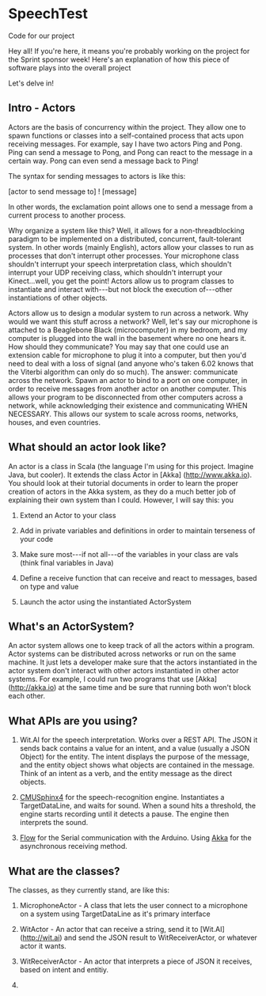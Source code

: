 SpeechTest
==========

Code for our project

Hey all! If you're here, it means you're probably working on the project for the Sprint sponsor week! Here's an explanation of how this piece of software plays into the overall project

Let's delve in!

Intro - Actors
--------------------

Actors are the basis of concurrency within the project. They allow one to spawn functions or classes into a self-contained process that acts upon receiving messages. For example, say I have two actors Ping and Pong. Ping can send a message to Pong, and Pong can react to the message in a certain way. Pong can even send a message back to Ping!

The syntax for sending messages to actors is like this:

[actor to send message to] ! [message]

In other words, the exclamation point allows one to send a message from a current process to another process.

Why organize a system like this? Well, it allows for a non-threadblocking paradigm to be implemented on a distributed, concurrent, fault-tolerant system.  In other words (mainly English), actors allow your classes to run as processes that don't interrupt other processes. Your microphone class shouldn't interrupt your speech interpretation class, which shouldn't interrupt your UDP receiving class, which shouldn't interrupt your Kinect...well, you get the point! Actors allow us to program classes to instantiate and interact with---but not block the execution of---other instantiations of other objects.

Actors allow us to design a modular system to run across a network. Why would we want this stuff across a network? Well, let's say our microphone is attached to a Beaglebone Black (microcomputer) in my bedroom, and my computer is plugged into the wall in the basement where no one hears it. How should they communicate? You may say that one could use an extension cable for microphone to plug it into a computer, but then you'd need to deal with a loss of signal (and anyone who's taken 6.02 knows that the Viterbi algorithm can only do so much). The answer: communicate across the network. Spawn an actor to bind to a port on one computer, in order to receive messages from another actor on another computer. This allows your program to be disconnected from other computers across a network, while acknowledging their existence and communicating WHEN NECESSARY. This allows our system to scale across rooms, networks, houses, and even countries.

What should an actor look like?
-------------------------------------------

An actor is a class in Scala (the language I'm using for this project. Imagine Java, but cooler). It extends the class Actor in [Akka] (http://www.akka.io). You should look at their tutorial documents in order to learn the proper creation of actors in the Akka system, as they do a much better job of explaining their own system than I could. However, I will say this: you 

1. Extend an Actor to your class

2. Add in private variables and definitions in order to maintain terseness of your code

3. Make sure most---if not all---of the variables in your class are vals (think final variables in Java)

4. Define a receive function that can receive and react to messages, based on type and value

5. Launch the actor using the instantiated ActorSystem

What's an ActorSystem?
----------------------------------

An actor system allows one to keep track of all the actors within a program. Actor systems can be distributed across networks or run on the same machine. It just lets a developer make sure that the actors instantiated in the actor system don't interact with other actors instantiated in other actor systems. For example, I could run two programs that use [Akka] (http://akka.io) at the same time and be sure that running both won't block each other.

What APIs are you using?
----------------------------

1. Wit.AI for the speech interpretation. Works over a REST API. The JSON it sends back contains a value for an intent, and a value (usually a JSON Object) for the entity. The intent displays the purpose of the message, and the entity object shows what objects are contained in the message. Think of an intent as a verb, and the entity message as the direct objects.

2. [CMUSphinx4](http://cmusphinx.sourceforge.net/wiki/) for the speech-recognition engine. Instantiates a TargetDataLine, and waits for sound. When a sound hits a threshold, the engine starts recording until it detects a pause. The engine then interprets the sound.

3. [Flow](https://github.com/jodersky/flow) for the Serial communication with the Arduino. Using [Akka](http://akka.io) for the asynchronous receiving method.

What are the classes?
------------------------

The classes, as they currently stand, are like this:

1. MicrophoneActor - A class that lets the user connect to a microphone on a system using TargetDataLine as it's primary interface

2. WitActor - An actor that can receive a string, send it to [Wit.AI] (http://wit.ai) and send the JSON result to WitReceiverActor, or whatever actor it wants.

3. WitReceiverActor - An actor that interprets a piece of JSON it receives, based on intent and entitiy.

4.
